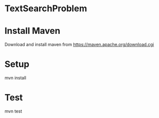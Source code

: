 # TextSearchProblem
# Install Maven
Download and install maven from 
https://maven.apache.org/download.cgi

# Setup
mvn install

# Test
mvn test
